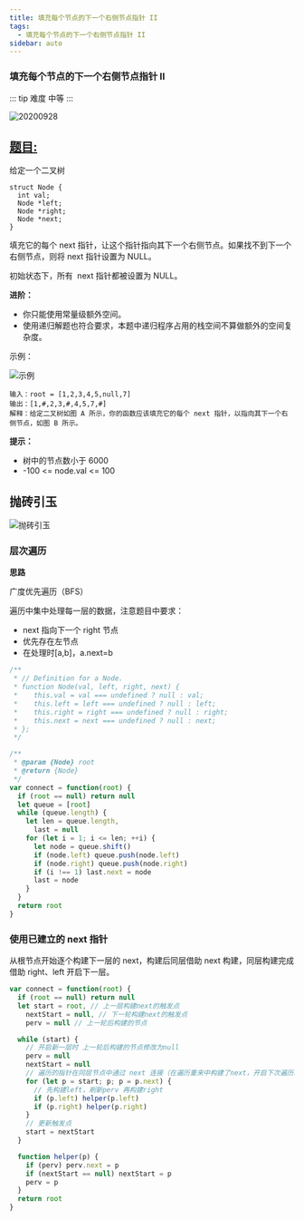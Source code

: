 ```yaml
---
title: 填充每个节点的下一个右侧节点指针 II
tags:
  - 填充每个节点的下一个右侧节点指针 II
sidebar: auto
---
```


### 填充每个节点的下一个右侧节点指针 II

::: tip 难度
中等
:::

![20200928](http://qiniu.gaowenju.com/leecode/banner/20200928.jpg)

## [题目:](https://leetcode-cn.com/problems/populating-next-right-pointers-in-each-node-ii/)

给定一个二叉树

```
struct Node {
  int val;
  Node *left;
  Node *right;
  Node *next;
}
```

填充它的每个 next 指针，让这个指针指向其下一个右侧节点。如果找不到下一个右侧节点，则将 next 指针设置为 NULL。

初始状态下，所有  next 指针都被设置为 NULL。

**进阶：**

- 你只能使用常量级额外空间。
- 使用递归解题也符合要求，本题中递归程序占用的栈空间不算做额外的空间复杂度。

示例：

![示例](http://qiniu.gaowenju.com/leecode/20200928-01.png)

```
输入：root = [1,2,3,4,5,null,7]
输出：[1,#,2,3,#,4,5,7,#]
解释：给定二叉树如图 A 所示，你的函数应该填充它的每个 next 指针，以指向其下一个右侧节点，如图 B 所示。
```

**提示：**

- 树中的节点数小于 6000
- -100 <= node.val <= 100

## 抛砖引玉

![抛砖引玉](http://qiniu.gaowenju.com/leecode/20200928.png)

### 层次遍历

**思路**

广度优先遍历（BFS）

遍历中集中处理每一层的数据，注意题目中要求：

- next 指向下一个 right 节点
- 优先存在左节点
- 在处理时[a,b]，a.next=b

```javascript
/**
 * // Definition for a Node.
 * function Node(val, left, right, next) {
 *    this.val = val === undefined ? null : val;
 *    this.left = left === undefined ? null : left;
 *    this.right = right === undefined ? null : right;
 *    this.next = next === undefined ? null : next;
 * };
 */

/**
 * @param {Node} root
 * @return {Node}
 */
var connect = function(root) {
  if (root == null) return null
  let queue = [root]
  while (queue.length) {
    let len = queue.length,
      last = null
    for (let i = 1; i <= len; ++i) {
      let node = queue.shift()
      if (node.left) queue.push(node.left)
      if (node.right) queue.push(node.right)
      if (i !== 1) last.next = node
      last = node
    }
  }
  return root
}
```

### 使用已建立的 next 指针

从根节点开始逐个构建下一层的 next，构建后同层借助 next 构建，同层构建完成借助 right、left 开启下一层。

```javascript
var connect = function(root) {
  if (root == null) return null
  let start = root, // 上一层构建next的触发点
    nextStart = null, // 下一轮构建next的触发点
    perv = null // 上一轮后构建的节点

  while (start) {
    // 开启新一层时 上一轮后构建的节点修改为null
    perv = null
    nextStart = null
    // 遍历的指针在同层节点中通过 next 连接（在遍历重来中构建了next，开启下次遍历时使用构建的next改变指针）
    for (let p = start; p; p = p.next) {
      // 先构建left，刷新perv 再构建right
      if (p.left) helper(p.left)
      if (p.right) helper(p.right)
    }
    // 更新触发点
    start = nextStart
  }

  function helper(p) {
    if (perv) perv.next = p
    if (nextStart == null) nextStart = p
    perv = p
  }
  return root
}
```
